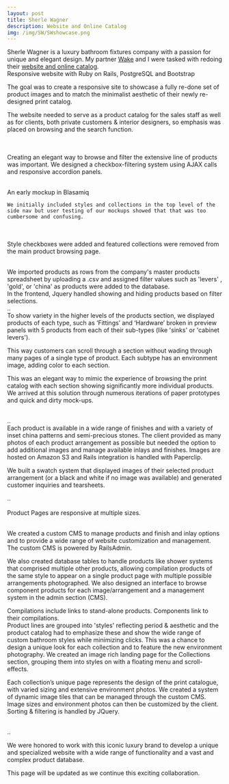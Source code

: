 ```yaml
---
layout: post
title: Sherle Wagner
description: Website and Online Catalog
img: /img/SW/SWshowcase.png
---
```





<div class="col three">
Sherle Wagner is a luxury bathroom fixtures company with a passion for unique and elegant design. My partner <a href="http://wakelankard.com/" target="new">Wake</a> and I were tasked with redoing their <a href="http://sherlewagner.com" target="new">website and online catalog</a>.

<div class="img_row">
	<img class="col three" src="{{ site.baseurl }}/img/SW/SWshowwide.png" alt="" title="display showcase"/>
	
</div>
<div class="col three caption">
	Responsive website with Ruby on Rails, PostgreSQL and Bootstrap
</div>

The goal was to create a responsive site to showcase a fully re-done set of product images and to match the minimalist aesthetic of their newly re-designed print catalog.

The website needed to serve as a product catalog for the sales staff as well as for clients, both private customers & interior designers, so emphasis was placed on browsing and the search function. 

<br> <br>
Creating an elegant way to browse and filter the extensive line of products was important. 
We designed a checkbox-filtering system using AJAX calls and responsive accordion panels.

</div>


<div class="col two">
	<br>
	<img class="col three" src="{{ site.baseurl }}/img/SW/SW_Nav_2.jpg" alt="" title="mockup"/>
		<div class="col three caption">
	An early mockup in Blasamiq
	</div>
</div>

<div > 

	We initially included styles and collections in the top level of the side nav but user testing of our mockups showed that that was too cumbersome and confusing. 
<br><br>
	Style checkboxes were added and featured collections were removed from the main product browsing page.
</div>

<br/>
<div class="col three">
	We imported products as rows from the company's master products spreadsheet by uploading a .csv and assigned filter values such as 'levers' , 'gold', or 'china' as products were added to the database.
<br>
	In the frontend, Jquery handled showing and hiding products based on filter selections.
</div>
<div class="img_row">
	<img class="col three" src="{{ site.baseurl }}/img/SW/filterGif2.gif" alt="" title="filter gif"/>
	<div class="col three caption">
	..
	</div>
</div>
<div class="col three">
To show variety in the higher levels of the products section, we displayed products of each type, such as ‘Fittings’ and ‘Hardware’ broken in preview panels with 5 products from each of their sub-types (like 'sinks' or 'cabinet levers'). 

This way customers can scroll through a section without wading through many pages of a single type of product. Each subtype has an environment image, adding color to each section. 

This was an elegant way to mimic the experience of browsing the print catalog with each section showing significantly more individual products. We arrived at this solution through numerous iterations of paper prototypes and quick and dirty mock-ups.
</div>
<br>
<div class="img_row">
	<img class="col three" src="{{ site.baseurl }}/img/SW/scroll1.gif" alt="" title="scrolling gif"/>
	<div class="col three caption">
	..
	</div>
</div>

<div class="col three">
Each product is available in a wide range of finishes and with a variety of inset china patterns and semi-precious stones. The client provided as many photos of each product arrangement as possible but needed the option to add additional images and manage available inlays and finishes. Images are hosted on Amazon S3 and Rails integration is handled with Paperclip. 

We built a swatch system that displayed images of their selected product arrangement (or a black and white if no image was available) and generated customer inquiries and tearsheets. 
</div>

<!-- prod page img gif / s -->

<div class="img_row">
	<img class="col three" src="{{ site.baseurl }}/img/SW/prodPagechina.gif" alt="" title="china gif"/>
	<div class="col three caption">
	..
	</div>
</div>
<div class="col one">
	<br>
	<img class="col three" src="{{ site.baseurl }}/img/SW/ipadProd.png" alt="" title="ipad product"/>
		<div class="col three caption">
	Product Pages are responsive at multiple sizes.
	</div>
</div>
<br/>
<div>

We created a custom CMS to manage products and finish and inlay options and to provide a wide range of website customization and management. 
The custom CMS is powered by RailsAdmin.
<!-- image of Admin -->
<!-- <div class="img_row">
	<img class="col three" src="{{ site.baseurl }}/img/SW/___" alt="" title="admin img"/>
	<div class="col three caption">
	..
	</div>
</div> -->
We also created database tables to handle products like shower systems that comprised multiple other products, allowing compilation products of the same style to appear on a single product page with multiple possible arrangements photographed. We also designed an interface to browse component products for each image/arrangement and a management system in the admin section (CMS).
</div>
<div class="img_row">
	<img class="col three" src="{{ site.baseurl }}/img/SW/systemGif.gif" alt="" title="compilation gif"/>
	<div class="col three caption">
	Compilations include links to stand-alone products. Components link to their compilations.
	</div>
</div>

<div class="col three">
Product lines are grouped into 'styles' reflecting period & aesthetic and the product catalog had to emphasize these and show the wide range of custom bathroom styles while minimizing clicks. This was a chance to design a unique look for each collection and to feature the new environment photography. 
We created an image rich landing page for the Collections section, grouping them into styles on with a floating menu and scroll-effects.

Each collection’s unique page represents the design of the print catalogue, with varied sizing and extensive environment photos. We created a system of dynamic image tiles that can be managed through the custom CMS. Image sizes and environment photos can then be customized by the client. Sorting & filtering is handled by JQuery. 
</div>
<br>
<div class="img_row">
	<img class="col three" src="{{ site.baseurl }}/img/SW/colGif.gif" alt="" title="collection gif"/>
	<div class="col three caption">
	..
	</div>
</div>


We were honored to work with this iconic luxury brand to develop a unique and specialized website with a wide range of functionality and a vast and complex product database. 

This page will be updated as we continue this exciting collaboration.


<!-- <div class="img_row">
	<img class="col two" src="{{ site.baseurl }}/img/6.jpg" alt="" title="example image"/>
	<img class="col one" src="{{ site.baseurl }}/img/11.jpg" alt="" title="example image"/>
</div>
<div class="col three caption">
	You can also have artistically styled 2/3 + 1/3 images, like these.
</div>
 -->




